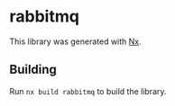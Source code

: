 # rabbitmq

This library was generated with [Nx](https://nx.dev).

## Building

Run `nx build rabbitmq` to build the library.
